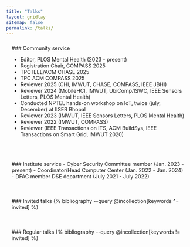 ```yaml
---
title: "Talks"
layout: gridlay
sitemap: false
permalink: /talks/
---
```


<style>
.btn{
    margin-bottom:5px;
    padding-top:1px;
    padding-bottom:1px;
    padding-left:15px;
    padding-right:15px;
}
.jumbotron{
    padding:3%;
    padding-bottom:10px;
    padding-top:10px;
    margin-top:10px;
    margin-bottom:30px;
}
</style>


<div class="jumbotron">
### Community service

- Editor, PLOS Mental Health (2023 - present)
- Registration Chair, COMPASS 2025
- TPC IEEE/ACM CHASE 2025
- TPC ACM COMPASS 2025
- Reviewer 2025 (CHI, IMWUT, CHASE, COMPASS, IEEE JBHI)
- Reviewer 2024 (MobileHCI, IMWUT, UbiComp/ISWC, IEEE Sensors Letters, PLOS Mental Health) 
- Conducted NPTEL hands-on workshop on IoT, twice (july, December) at IISER Bhopal
- Reviewer 2023 (IMWUT, IEEE Sensors Letters, PLOS Mental Health)
- Reviewer 2022 (IMWUT, COMPASS) 
- Reviewer (IEEE Transactions on ITS, ACM BuildSys, IEEE Transactions on Smart Grid, IMWUT 2020)
</div>

<div class="jumbotron">
### Institute service
- Cyber Security Committee member (Jan. 2023 - present)
- Coordinator/Head Computer Center (Jan. 2022 - Jan. 2024)
- DFAC member DSE department (July 2021 - July 2022) 
</div>


<div class="jumbotron">
### Invited talks
{% bibliography --query @incollection[keywords ^= invited] %}
</div>


<div class="jumbotron">
### Regular talks
{% bibliography --query @incollection[keywords != invited] %}
</div>

